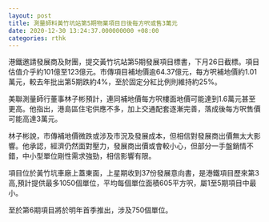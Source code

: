```yaml
---
layout: post
title: 測量師料黃竹坑站第5期物業項目日後每方呎或售3萬元
date: 2020-12-30 13:24:37.000000000 +08:00
categories: rthk
---
```


港鐵邀請發展商及財團，提交黃竹坑站第5期發展項目標書，下月26日截標。項目估值介乎約101億至123億元。市傳項目補地價逾64.37億元，每方呎補地價約1.01萬元，較去年批出第5期跌約4%，至於固定分紅比例則維持約25%。

美聯測量師行董事林子彬預計，連同補地價每方呎樓面地價可能達到1.6萬元甚至更高。他指出，港島區住宅供應不多，加上交通配套逐漸完善，落成後每方呎售價可能高達3萬元。

林子彬說，市傳補地價微跌或涉及市況及發展成本，但相信對發展商出價無太大影響。他承認，經濟仍然面對壓力，發展商出價或會較小心，但部分一手盤銷情不錯，中小型單位剛性需求強勁，相信影響有限。

項目位於黃竹坑車廠上蓋東面，上星期收到37份發展意向書，是港鐵項目歷來第3高,預計提供最多1050個單位，平均每個單位面積605平方呎，屬1至5期項目中最小。

至於第6期項目將於明年首季推出，涉及750個單位。
